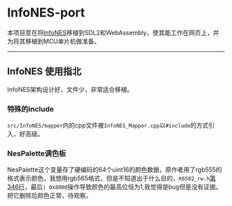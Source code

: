# InfoNES-port

本项目意在将[InfoNES](https://github.com/jay-kumogata/InfoNES)移植到SDL2和WebAssembly，使其能工作在网页上，并为将其移植到MCU单片机做准备。

****
## InfoNES 使用指北
InfoNES架构设计好，文件少，非常适合移植。
### 特殊的include
`src/InfoNES/mapper`内的cpp文件被`InfoNES_Mapper.cpp`以`#include`的方式引入，好高级。
### NesPalette调色板
NesPalette这个变量存了硬编码的64个uint16的颜色数据，原作者用了rgb555的格式表示颜色，我想用rgb565格式，但是不知道出于什么目的，`K6502_rw.h`[第346行](https://github.com/liux-pro/InfoNES-port/commit/5bda7a12409adef754db3987ac9e6c21865c6ce9?diff=unified)，最后`| 0x8000`操作导致颜色的最高位恒为1,我觉得是bug但是没有证据。  
把它删除后颜色正常，待观察。